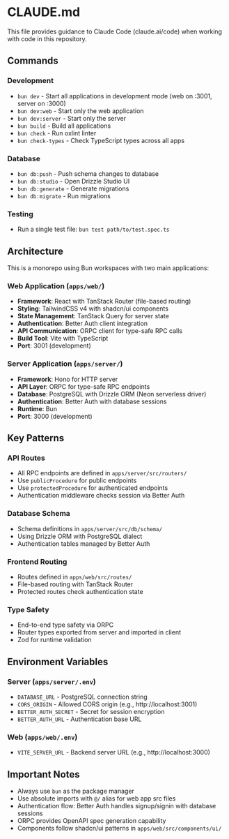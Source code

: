 # CLAUDE.md

This file provides guidance to Claude Code (claude.ai/code) when working with code in this repository.

## Commands

### Development
- `bun dev` - Start all applications in development mode (web on :3001, server on :3000)
- `bun dev:web` - Start only the web application
- `bun dev:server` - Start only the server
- `bun build` - Build all applications
- `bun check` - Run oxlint linter
- `bun check-types` - Check TypeScript types across all apps

### Database
- `bun db:push` - Push schema changes to database
- `bun db:studio` - Open Drizzle Studio UI
- `bun db:generate` - Generate migrations
- `bun db:migrate` - Run migrations

### Testing
- Run a single test file: `bun test path/to/test.spec.ts`

## Architecture

This is a monorepo using Bun workspaces with two main applications:

### Web Application (`apps/web/`)
- **Framework**: React with TanStack Router (file-based routing)
- **Styling**: TailwindCSS v4 with shadcn/ui components
- **State Management**: TanStack Query for server state
- **Authentication**: Better Auth client integration
- **API Communication**: ORPC client for type-safe RPC calls
- **Build Tool**: Vite with TypeScript
- **Port**: 3001 (development)

### Server Application (`apps/server/`)
- **Framework**: Hono for HTTP server
- **API Layer**: ORPC for type-safe RPC endpoints
- **Database**: PostgreSQL with Drizzle ORM (Neon serverless driver)
- **Authentication**: Better Auth with database sessions
- **Runtime**: Bun
- **Port**: 3000 (development)

## Key Patterns

### API Routes
- All RPC endpoints are defined in `apps/server/src/routers/`
- Use `publicProcedure` for public endpoints
- Use `protectedProcedure` for authenticated endpoints
- Authentication middleware checks session via Better Auth

### Database Schema
- Schema definitions in `apps/server/src/db/schema/`
- Using Drizzle ORM with PostgreSQL dialect
- Authentication tables managed by Better Auth

### Frontend Routing
- Routes defined in `apps/web/src/routes/`
- File-based routing with TanStack Router
- Protected routes check authentication state

### Type Safety
- End-to-end type safety via ORPC
- Router types exported from server and imported in client
- Zod for runtime validation

## Environment Variables

### Server (`apps/server/.env`)
- `DATABASE_URL` - PostgreSQL connection string
- `CORS_ORIGIN` - Allowed CORS origin (e.g., http://localhost:3001)
- `BETTER_AUTH_SECRET` - Secret for session encryption
- `BETTER_AUTH_URL` - Authentication base URL

### Web (`apps/web/.env`)
- `VITE_SERVER_URL` - Backend server URL (e.g., http://localhost:3000)

## Important Notes
- Always use `bun` as the package manager
- Use absolute imports with `@/` alias for web app src files
- Authentication flow: Better Auth handles signup/signin with database sessions
- ORPC provides OpenAPI spec generation capability
- Components follow shadcn/ui patterns in `apps/web/src/components/ui/`